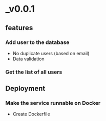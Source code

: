 # _v0.0.1
## features
### Add user to the database
 - No duplicate users (based on email)
 - Data validation

### Get the list of all users

## Deployment
### Make the service runnable on Docker
 - Create Dockerfile
